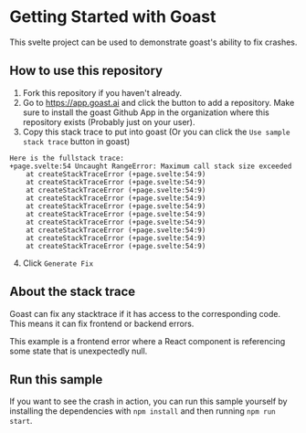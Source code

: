 # Getting Started with Goast

This svelte project can be used to demonstrate goast's ability to fix crashes.

## How to use this repository

1) Fork this repository if you haven't already.
2) Go to https://app.goast.ai and click the button to add a repository. Make sure to install the goast Github App in the organization where this repository exists (Probably just on your user).
3) Copy this stack trace to put into goast (Or you can click the `Use sample stack trace` button in goast)
```
Here is the fullstack trace:
+page.svelte:54 Uncaught RangeError: Maximum call stack size exceeded
    at createStackTraceError (+page.svelte:54:9)
    at createStackTraceError (+page.svelte:54:9)
    at createStackTraceError (+page.svelte:54:9)
    at createStackTraceError (+page.svelte:54:9)
    at createStackTraceError (+page.svelte:54:9)
    at createStackTraceError (+page.svelte:54:9)
    at createStackTraceError (+page.svelte:54:9)
    at createStackTraceError (+page.svelte:54:9)
    at createStackTraceError (+page.svelte:54:9)
    at createStackTraceError (+page.svelte:54:9)
```
4) Click `Generate Fix`

## About the stack trace

Goast can fix any stacktrace if it has access to the corresponding code. This means it can fix frontend or backend errors.

This example is a frontend error where a React component is referencing some state that is unexpectedly null.

## Run this sample

If you want to see the crash in action, you can run this sample yourself by installing the dependencies with `npm install` and then running `npm run start`. 
 
